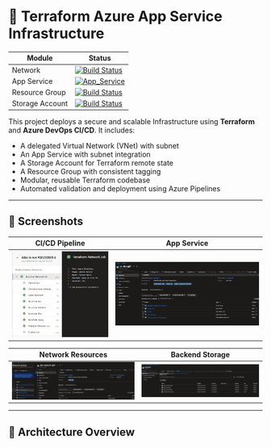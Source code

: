 # 🚀 Terraform Azure App Service Infrastructure

| Module          | Status |
|------------------|--------|
| Network          | [![Build Status](https://dev.azure.com/AbfVentures/Website01/_apis/build/status%2FNetwork?branchName=main)](https://dev.azure.com/AbfVentures/Website01/_build/latest?definitionId=5&branchName=main) |
| App Service      | [![App_Service](https://dev.azure.com/AbfVentures/Website01/_apis/build/status%2FApp_Service?branchName=main&jobName=Terraform%20app_service%20Job)](https://dev.azure.com/AbfVentures/Website01/_build/latest?definitionId=6&branchName=main)|
| Resource Group   | [![Build Status](https://dev.azure.com/AbfVentures/Website01/_apis/build/status%2FApp_Service?branchName=main)](https://dev.azure.com/AbfVentures/Website01/_build/latest?definitionId=6&branchName=main) |
| Storage Account  |[![Build Status](https://dev.azure.com/AbfVentures/Website01/_apis/build/status%2FStorage_Account?branchName=main)](https://dev.azure.com/AbfVentures/Website01/_build/latest?definitionId=7&branchName=main) |

This project deploys a secure and scalable Infrastructure using **Terraform** and **Azure DevOps CI/CD**. It includes:

- A delegated Virtual Network (VNet) with subnet
- An App Service with subnet integration
- A Storage Account for Terraform remote state
- A Resource Group with consistent tagging
- Modular, reusable Terraform codebase
- Automated validation and deployment using Azure Pipelines

---

## 📸 Screenshots

| CI/CD Pipeline | App Service |
|----------------|-------------|
| ![pipeline](images/pipeline.PNG) | ![azure](images/appservice.PNG) |

| Network Resources | Backend Storage |
|-------------------|-----------------|
| ![network](images/networkresources.PNG) | ![backend](images/backend.PNG) |


---

## 🧱 Architecture Overview


